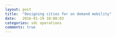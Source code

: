 ```yaml
---
layout: post
title:  "Designing cities for on demand mobility"
date:   2016-01-19 10:00:03
categories: sdc operations
comments: true
---
```


